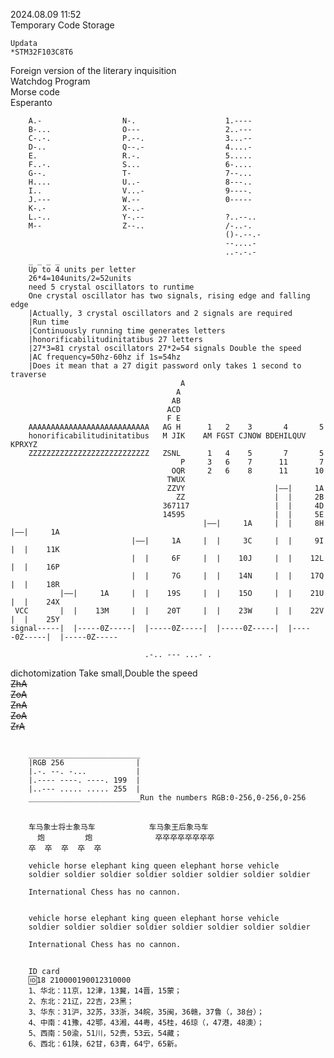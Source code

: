 2024.08.09 11:52 </br>
Temporary Code Storage</br>

    Updata
    *STM32F103C8T6

Foreign version of the literary inquisition</br>
Watchdog Program</br>
Morse code</br>
Esperanto</br>

        A.-                  N-.                    1.----
        B-...                O---                   2..---
        C-.-.                P.--.                  3...--
        D-..                 Q--.-                  4....-
        E.                   R.-.                   5.....
        F..-.                S...                   6-....
        G--.                 T-                     7--...
        H....                U..-                   8---..
        I..                  V...-                  9----.
        J.---                W.--                   0-----
        K-.-                 X-..-                  
        L.-..                Y-.--                  ?..--..
        M--                  Z--..                  /-..-.
                                                    ()-.--.-
                                                    --....-
                                                    ..-.-.-
        _ _ _ _
        Up to 4 units per letter
        26*4=104units/2=52units
        need 5 crystal oscillators to runtime
        One crystal oscillator has two signals, rising edge and falling edge
        |Actually, 3 crystal oscillators and 2 signals are required
        |Run time
        |Continuously running time generates letters
        |honorificabilitudinitatibus 27 letters
        |27*3=81 crystal oscillators 27*2=54 signals Double the speed
        |AC frequency=50hz-60hz if 1s=54hz 
        |Does it mean that a 27 digit password only takes 1 second to traverse
                                          A 
                                         A
                                        AB                                                                    
                                       ACD                                                                    
                                       F E                                                                    
        AAAAAAAAAAAAAAAAAAAAAAAAAAA   AG H      1   2    3       4       5                     
        honorificabilitudinitatibus   M JIK    AM FGST CJNOW BDEHILQUV KPRXYZ                  
        ZZZZZZZZZZZZZZZZZZZZZZZZZZZ   ZSNL      1   4    5       7       5      
                                          P     3   6    7      11       7
                                        OQR     2   6    8      11      10
                                       TWUX
                                       ZZVY                    |——|     1A
                                         ZZ                    |  |     2B 
                                      367117                   |  |     4D      
                                      14595                    |  |     5E        
                                               |——|     1A     |  |     8H     |——|     1A
                               |——|     1A     |  |     3C     |  |     9I     |  |    11K
                               |  |     6F     |  |    10J     |  |    12L     |  |    16P
                               |  |     7G     |  |    14N     |  |    17Q     |  |    18R
               |——|     1A     |  |    19S     |  |    15O     |  |    21U     |  |    24X
     VCC       |  |    13M     |  |    20T     |  |    23W     |  |    22V     |  |    25Y
    signal-----|  |-----0Z-----|  |-----0Z-----|  |-----0Z-----|  |-----0Z-----|  |-----0Z-----

                                  .-.. --- ...- . 
dichotomization Take small,Double the speed</br>
~~ZhA~~</br>
~~ZoA~~</br>
~~ZnA~~</br>
~~ZoA~~</br>
~~ZrA~~</br>

         
##        
        _________________________
        |RGB 256                |
        |.-. --. -...           |
        |.---- ----. ----. 199  |  
        |..--- ..... ..... 255  |
        _________________________Run the numbers RGB:0-256,0-256,0-256
##        
        车马象士将士象马车            车马象王后象马车
          炮         炮              卒卒卒卒卒卒卒卒   
        卒  卒  卒  卒  卒     

        vehicle horse elephant king queen elephant horse vehicle 
        soldier soldier soldier soldier soldier soldier soldier soldier

        International Chess has no cannon.


        vehicle horse elephant king queen elephant horse vehicle 
        soldier soldier soldier soldier soldier soldier soldier soldier

        International Chess has no cannon.

##                                     
        ID card                       
        🆔18 210000190012310000                   
        1、华北：11京，12津，13冀，14晋，15蒙；
        2、东北：21辽，22吉，23黑；
        3、华东：31沪，32苏，33浙，34皖，35闽，36赣，37鲁（，38台）；
        4、中南：41豫，42鄂，43湘，44粤，45桂，46琼（，47港，48澳）；
        5、西南：50渝，51川，52贵，53云，54藏；
        6、西北：61陕，62甘，63青，64宁，65新。 
